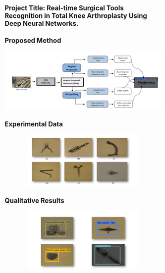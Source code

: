 ## Project Title: Real-time Surgical Tools Recognition in Total Knee Arthroplasty Using Deep Neural Networks.

## Proposed Method
<p align="center">
		<img src="/imgs/ProposedMethod.PNG">
</p>

## Experimental Data

<p align="center">
		<img src="/imgs/ExperimentTools.PNG", width="360">
</p>

## Qualitative Results

<p align="center">
		<img src="/imgs/Results.PNG", width="360">
</p>
